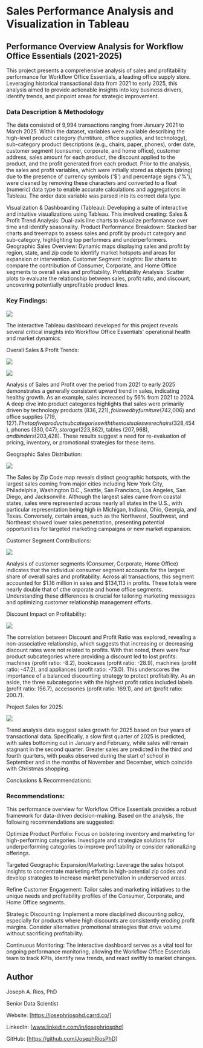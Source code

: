 # Sales Performance Analysis and Visualization in Tableau

## Performance Overview Analysis for Workflow Office Essentials (2021-2025)
This project presents a comprehensive analysis of sales and profitability performance for Workflow Office Essentials, a leading office supply store. Leveraging historical transactional data from 2021 to early 2025, this analysis aimed to provide actionable insights into key business drivers, identify trends, and pinpoint areas for strategic improvement.

### Data Description & Methodology
The data consisted of 9,994 transactions ranging from January 2021 to March 2025. Within the dataset, variables were available describing the high-level product category (furntiture, office supplies, and technology), sub-category product descriptions (e.g., chairs, paper, phones), order date, customer segment (consumer, corporate, and home office), customer address, sales amount for each product, the discount applied to the product, and the profit generated from each product. Prior to the analysis, the sales and profit variables, which were initially stored as objects (string) due to the presence of currency symbols ('$') and percentage signs ('%'), were cleaned by removing these characters and converted to a float (numeric) data type to enable accurate calculations and aggregations in Tableau. The order date variable was parsed into its correct data type. 

Visualization & Dashboarding (Tableau): Developing a suite of interactive and intuitive visualizations using Tableau. This involved creating:
Sales & Profit Trend Analysis: Dual-axis line charts to visualize performance over time and identify seasonality.
Product Performance Breakdown: Stacked bar charts and treemaps to assess sales and profit by product category and sub-category, highlighting top performers and underperformers.
Geographic Sales Overview: Dynamic maps displaying sales and profit by region, state, and zip code to identify market hotspots and areas for expansion or intervention.
Customer Segment Insights: Bar charts to compare the contribution of Consumer, Corporate, and Home Office segments to overall sales and profitability.
Profitability Analysis: Scatter plots to evaluate the relationship between sales, profit ratio, and discount, uncovering potentially unprofitable product lines.

### Key Findings:

![](Dashboard.png)

The interactive Tableau dashboard developed for this project reveals several critical insights into Workflow Office Essentials' operational health and market dynamics:

Overall Sales & Profit Trends:

![](SalesbyCategory.png)

![](SalesbySubcategory.png)

Analysis of Sales and Profit over the period from 2021 to early 2025 demonstrates a generally consistent upward trend in sales, indicating healthy growth. As an example, sales increased by 56% from 2021 to 2024. A deep dive into product categories highlights that sales were primarily driven by technology products ($836,221), followed by furniture ($742,006) and office supplies ($719,127). The top five product subcategories with the most sales were chairs ($328,454), phones ($330,047), storage ($223,862), tables ($207,968), and binders ($203,428). These results suggest a need for re-evaluation of pricing, inventory, or promotional strategies for these items.

Geographic Sales Distribution:

![](SalesbyZipcode.png)

The Sales by Zip Code map reveals distinct geographic hotspots, with the largest sales coming from major cities including New York City, Philadelphia, Washington D.C., Seattle, San Francisco, Los Angeles, San Diego, and Jacksonville. Although the largest sales came from coastal states, sales were represented across nearly all states in the U.S., with particular representation being high in Michigan, Indiana, Ohio, Georgia, and Texas. Conversely, certain areas, such as the Northwest, Southwest, and Northeast showed lower sales penetration, presenting potential opportunities for targeted marketing campaigns or new market expansion.

Customer Segment Contributions:

![](SalesbyCustomerSegment.png)

Analysis of customer segments (Consumer, Corporate, Home Office) indicates that the individual consumer segment accounts for the largest share of overall sales and profitability. Across all transactions, this segment accounted for $1.16 million in sales and $134,113 in profits. These totals were nearly double that of cthe orporate and home office segments. Understanding these differences is crucial for tailoring marketing messages and optimizing customer relationship management efforts.


Discount Impact on Profitability:

![](SalesbyDiscountPercent.png)

The correlation between Discount and Profit Ratio was explored, revealing a non-associative relationship, which suggests that increasing or decreasing discount rates were not related to profits. With that noted, there were four product subcategories where providing a discount led to lost profits: machines (profit ratio: -8.2), bookcases (profit ratio: -28.9), machines (profit ratio: -47.2), and appliances (profit ratio: -73.0). This underscores the importance of a balanced discounting strategy to protect profitability. As an aside, the three subcategories with the highest profit ratios included labels (profit ratio: 156.7), accessories (profit ratio: 169.1), and art (profit ratio: 200.7).

Project Sales for 2025:

![](ProjectedSales.png)

Trend analysis data suggest sales growth for 2025 based on four years of transactional data. Specifically, a slow first quarter of 2025 is predicted, with sales bottoming out in January and February, while sales will remain stagnant in the second quarter. Greater sales are predicted in the third and fourth quarters, with peaks observed during the start of school in September and in the months of November and December, which coincide with Christmas shopping. 


Conclusions & Recommendations:

### Recommendations:

This performance overview for Workflow Office Essentials provides a robust framework for data-driven decision-making. Based on the analysis, the following recommendations are suggested:

Optimize Product Portfolio: Focus on bolstering inventory and marketing for high-performing categories. Investigate and strategize solutions for underperforming categories to improve profitability or consider rationalizing offerings.

Targeted Geographic Expansion/Marketing: Leverage the sales hotspot insights to concentrate marketing efforts in high-potential zip codes and develop strategies to increase market penetration in underserved areas.

Refine Customer Engagement: Tailor sales and marketing initiatives to the unique needs and profitability profiles of the Consumer, Corporate, and Home Office segments.

Strategic Discounting: Implement a more disciplined discounting policy, especially for products where high discounts are consistently eroding profit margins. Consider alternative promotional strategies that drive volume without sacrificing profitability.

Continuous Monitoring: The interactive dashboard serves as a vital tool for ongoing performance monitoring, allowing the Workflow Office Essentials team to track KPIs, identify new trends, and react swiftly to market changes.


## Author
Joseph A. Rios, PhD

Senior Data Scientist

Website: [https://josephriosphd.carrd.co/]

LinkedIn: [www.linkedin.com/in/josephriosphd]

GitHub: [https://github.com/JosephRiosPhD]
